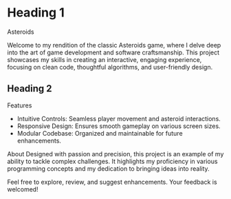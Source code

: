 # Heading 1 
Asteroids

Welcome to my rendition of the classic Asteroids game, where I delve deep into the art of game development and software craftsmanship. This project showcases my skills in creating an interactive, engaging experience, focusing on clean code, thoughtful algorithms, and user-friendly design.
## Heading 2
Features
- Intuitive Controls: Seamless player movement and asteroid interactions.
- Responsive Design: Ensures smooth gameplay on various screen sizes.
- Modular Codebase: Organized and maintainable for future enhancements.


About
Designed with passion and precision, this project is an example of my ability to tackle complex challenges. It highlights my proficiency in various programming concepts and my dedication to bringing ideas into reality.

Feel free to explore, review, and suggest enhancements. Your feedback is welcomed!

